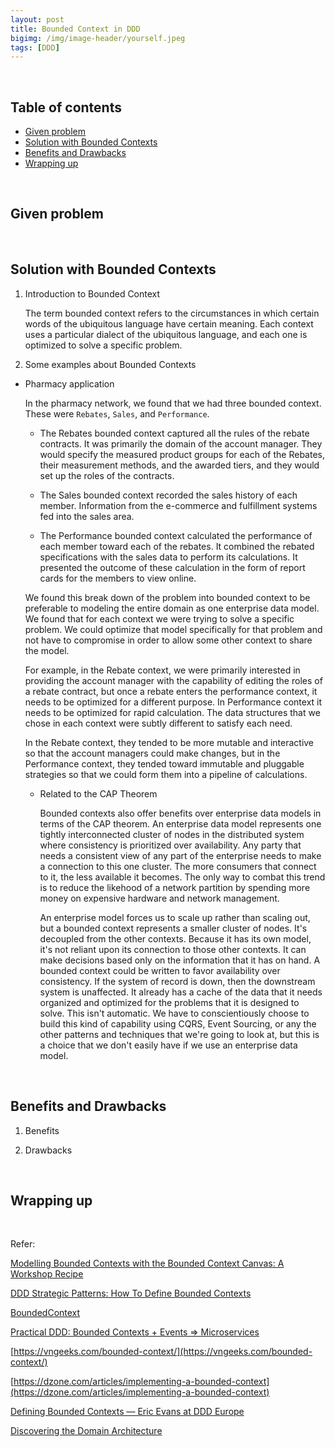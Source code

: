 ```yaml
---
layout: post
title: Bounded Context in DDD
bigimg: /img/image-header/yourself.jpeg
tags: [DDD]
---
```





<br>

## Table of contents
- [Given problem](#given-problem)
- [Solution with Bounded Contexts](#solution-with-bounded-contexts)
- [Benefits and Drawbacks](#benefits-and-drawbacks)
- [Wrapping up](#wrapping-up)

<br>

## Given problem






<br>

## Solution with Bounded Contexts

1. Introduction to Bounded Context

    The term bounded context refers to the circumstances in which certain words of the ubiquitous language have certain meaning. Each context uses a particular dialect of the ubiquitous language, and each one is optimized to solve a specific problem.



2. Some examples about Bounded Contexts

- Pharmacy application

    In the pharmacy network, we found that we had three bounded context. These were ```Rebates```, ```Sales```, and ```Performance```.

    - The Rebates bounded context captured all the rules of the rebate contracts. It was primarily the domain of the account manager. They would specify the measured product groups for each of the Rebates, their measurement methods, and the awarded tiers, and they would set up the roles of the contracts.

    - The Sales bounded context recorded the sales history of each member. Information from the e-commerce and fulfillment systems fed into the sales area.

    - The Performance bounded context calculated the performance of each member toward each of the rebates. It combined the rebated specifications with the sales data to perform its calculations. It presented the outcome of these calculation in the form of report cards for the members to view online.

    We found this break down of the problem into bounded context to be preferable to modeling the entire domain as one enterprise data model. We found that for each context we were trying to solve a specific problem. We could optimize that model specifically for that problem and not have to compromise in order to allow some other context to share the model.

    For example, in the Rebate context, we were primarily interested in providing the account manager with the capability of editing the roles of a rebate contract, but once a rebate enters the performance context, it needs to be optimized for a different purpose. In Performance context it needs to be optimized for rapid calculation. The data structures that we chose in each context were subtly different to satisfy each need.

    In the Rebate context, they tended to be more mutable and interactive so that the account managers could make changes, but in the Performance context, they tended toward immutable and pluggable strategies so that we could form them into a pipeline of calculations.


    - Related to the CAP Theorem

        Bounded contexts also offer benefits over enterprise data models in terms of the CAP theorem. An enterprise data model represents one tightly interconnected cluster of nodes in the distributed system where consistency is prioritized over availability. Any party that needs a consistent view of any part of the enterprise needs to make a connection to this one cluster. The more consumers that connect to it, the less available it becomes. The only way to combat this trend is to reduce the likehood of a network partition by spending more money on expensive hardware and network management.

        An enterprise model forces us to scale up rather than scaling out, but a bounded context represents a smaller cluster of nodes. It's decoupled from the other contexts. Because it has its own model, it's not reliant upon its connection to those other contexts. It can make decisions based only on the information that it has on hand. A bounded context could be written to favor availability over consistency. If the system of record is down, then the downstream system is unaffected. It already has a cache of the data that it needs organized and optimized for the problems that it is designed to solve. This isn't automatic. We have to conscientiously choose to build this kind of capability using CQRS, Event Sourcing, or any the other patterns and techniques that we're going to look at, but this is a choice that we don't easily have if we use an enterprise data model.

<br>

## Benefits and Drawbacks

1. Benefits



2. Drawbacks



<br>

## Wrapping up




<br>

Refer:

[Modelling Bounded Contexts with the Bounded Context Canvas: A Workshop Recipe](https://medium.com/nick-tune-tech-strategy-blog/modelling-bounded-contexts-with-the-bounded-context-design-canvas-a-workshop-recipe-1f123e592ab)

[DDD Strategic Patterns: How To Define Bounded Contexts](https://codeburst.io/ddd-strategic-patterns-how-to-define-bounded-contexts-2dc70927976e)

[BoundedContext](https://martinfowler.com/bliki/BoundedContext.html)

[Practical DDD: Bounded Contexts + Events => Microservices](https://www.infoq.com/presentations/microservices-ddd-bounded-contexts/)

[https://vngeeks.com/bounded-context/](https://vngeeks.com/bounded-context/)

[https://dzone.com/articles/implementing-a-bounded-context](https://dzone.com/articles/implementing-a-bounded-context)

[Defining Bounded Contexts — Eric Evans at DDD Europe](https://www.infoq.com/news/2019/06/bounded-context-eric-evans/)

[Discovering the Domain Architecture](https://www.microsoftpressstore.com/articles/article.aspx?p=2248811)